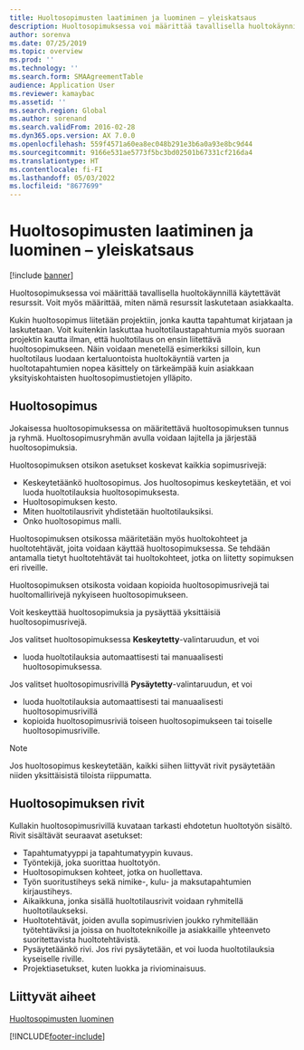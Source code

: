 ```yaml
---
title: Huoltosopimusten laatiminen ja luominen – yleiskatsaus
description: Huoltosopimuksessa voi määrittää tavallisella huoltokäynnillä käytettävät resurssit. Voit myös määrittää, miten nämä resurssit laskutetaan asiakkaalta.
author: sorenva
ms.date: 07/25/2019
ms.topic: overview
ms.prod: ''
ms.technology: ''
ms.search.form: SMAAgreementTable
audience: Application User
ms.reviewer: kamaybac
ms.assetid: ''
ms.search.region: Global
ms.author: sorenand
ms.search.validFrom: 2016-02-28
ms.dyn365.ops.version: AX 7.0.0
ms.openlocfilehash: 559f4571a60ea8ec048b291e3b6a0a93e8bc9d44
ms.sourcegitcommit: 9166e531ae5773f5bc3bd02501b67331cf216da4
ms.translationtype: HT
ms.contentlocale: fi-FI
ms.lasthandoff: 05/03/2022
ms.locfileid: "8677699"
---
```

# <a name="develop-and-establish-service-agreements-overview"></a>Huoltosopimusten laatiminen ja luominen – yleiskatsaus

[!include [banner](../includes/banner.md)]

Huoltosopimuksessa voi määrittää tavallisella huoltokäynnillä käytettävät resurssit. Voit myös määrittää, miten nämä resurssit laskutetaan asiakkaalta.

Kukin huoltosopimus liitetään projektiin, jonka kautta tapahtumat kirjataan ja laskutetaan. Voit kuitenkin laskuttaa huoltotilaustapahtumia myös suoraan projektin kautta ilman, että huoltotilaus on ensin liitettävä huoltosopimukseen. Näin voidaan menetellä esimerkiksi silloin, kun huoltotilaus luodaan kertaluontoista huoltokäyntiä varten ja huoltotapahtumien nopea käsittely on tärkeämpää kuin asiakkaan yksityiskohtaisten huoltosopimustietojen ylläpito.

## <a name="service-agreement"></a>Huoltosopimus

Jokaisessa huoltosopimuksessa on määritettävä huoltosopimuksen tunnus ja ryhmä. Huoltosopimusryhmän avulla voidaan lajitella ja järjestää huoltosopimuksia.

Huoltosopimuksen otsikon asetukset koskevat kaikkia sopimusrivejä:

-  Keskeytetäänkö huoltosopimus. Jos huoltosopimus keskeytetään, et voi luoda huoltotilauksia huoltosopimuksesta.
-  Huoltosopimuksen kesto.
-  Miten huoltotilausrivit yhdistetään huoltotilauksiksi.
-  Onko huoltosopimus malli.

Huoltosopimuksen otsikossa määritetään myös huoltokohteet ja huoltotehtävät, joita voidaan käyttää huoltosopimuksessa. Se tehdään antamalla tietyt huoltotehtävät tai huoltokohteet, jotka on liitetty sopimuksen eri riveille.

Huoltosopimuksen otsikosta voidaan kopioida huoltosopimusrivejä tai huoltomallirivejä nykyiseen huoltosopimukseen.

Voit keskeyttää huoltosopimuksia ja pysäyttää yksittäisiä huoltosopimusrivejä.

Jos valitset huoltosopimuksessa **Keskeytetty**-valintaruudun, et voi

-    luoda huoltotilauksia automaattisesti tai manuaalisesti huoltosopimuksessa.

Jos valitset huoltosopimusrivillä **Pysäytetty**-valintaruudun, et voi

-    luoda huoltotilauksia automaattisesti tai manuaalisesti huoltosopimusrivillä
-    kopioida huoltosopimusriviä toiseen huoltosopimukseen tai toiselle huoltosopimusriville.


> [!NOTE]
> Jos huoltosopimus keskeytetään, kaikki siihen liittyvät rivit pysäytetään niiden yksittäisistä tiloista riippumatta.

## <a name="service-agreement-lines"></a>Huoltosopimuksen rivit

Kullakin huoltosopimusrivillä kuvataan tarkasti ehdotetun huoltotyön sisältö. Rivit sisältävät seuraavat asetukset:

-  Tapahtumatyyppi ja tapahtumatyypin kuvaus.
-  Työntekijä, joka suorittaa huoltotyön.
-  Huoltosopimuksen kohteet, jotka on huollettava.
-  Työn suoritustiheys sekä nimike-, kulu- ja maksutapahtumien kirjaustiheys.
-  Aikaikkuna, jonka sisällä huoltotilausrivit voidaan ryhmitellä huoltotilaukseksi.
-  Huoltotehtävät, joiden avulla sopimusrivien joukko ryhmitellään työtehtäviksi ja joissa on huoltoteknikoille ja asiakkaille yhteenveto suoritettavista huoltotehtävistä.
-  Pysäytetäänkö rivi. Jos rivi pysäytetään, et voi luoda huoltotilauksia kyseiselle riville.
-  Projektiasetukset, kuten luokka ja riviominaisuus.

## <a name="related-topics"></a>Liittyvät aiheet

[Huoltosopimusten luominen](create-service-agreements.md)


[!INCLUDE[footer-include](../../includes/footer-banner.md)]